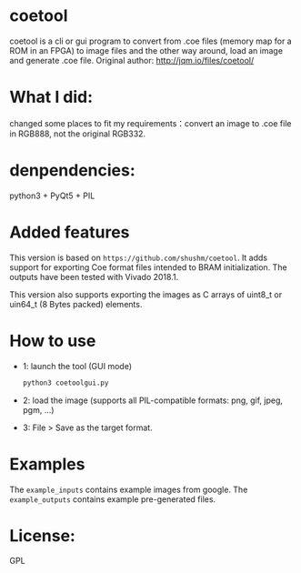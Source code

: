 # coetool
coetool is a cli or gui program to convert from .coe files (memory map for a ROM in an FPGA) to image files and the other way around, load an image and generate .coe file. Original author: http://jqm.io/files/coetool/

# What I did:
changed some places to fit my requirements：convert an image to .coe file in RGB888, not the original RGB332.

# denpendencies: 
python3 + PyQt5 + PIL

# Added features
This version is based on `https://github.com/shushm/coetool`. It adds support for exporting Coe format files intended to BRAM initialization. The outputs have been tested with Vivado 2018.1.

This version also supports exporting the images as C arrays of uint8_t or uin64_t (8 Bytes packed) elements.

# How to use

- 1: launch the tool (GUI mode)
    ```bash
    python3 coetoolgui.py
    ```
- 2: load the image (supports all PIL-compatible formats: png, gif, jpeg, pgm, ...)

- 3: File > Save as the target format.

# Examples

The `example_inputs` contains example images from google.
The `example_outputs` contains example pre-generated files.

# License:
GPL
